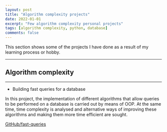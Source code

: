 ```yaml
---
layout: post
title: "Algorithm complexity projects"
date: 2022-01-01
excerpt: "Few algorithm complexity personal projects"
tags: [algorithm complexity, python, database]
comments: false
---
```


This section shows some of the projects I have done as a result of my learning process or hobby.

***

## Algorithm complexity

***

- Building fast queries for a database

In this project, the implementation of different algorithms that allow queries to be performed on a database is carried out by means of OOP. At the same time, time complexity is analysed and alternative ways of improving these algorithms and making them more time efficient are sought.

[GitHub/fast-queries](https://github.com/cadovid/fast-queries)

